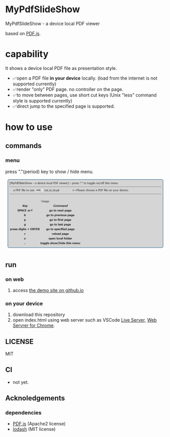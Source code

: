 # MyPdfSlideShow

MyPdfSlideShow - a device local PDF viewer

based on [PDF.js](https://mozilla.github.io/pdf.js/).

# capability

It shows a device local PDF file as presentation style.

- ✅open a PDF file __in your device__ locally. (load from the internet is not supported currently)
- ✅render "only" PDF page. no controller on the page.
- ✅to move between pages, use short cut keys (Unix "less" command style is supported currently)
- ✅direct jump to the specified page is supported.

# how to use

## commands

### menu
press "."(period) key to show / hide menu.

![MENU](./doc/menu.png)

## run

### on web 

1. access [the demo site on github.io](https://hrkt.github.io/my-pdf-slideshow/)

### on your device

1. download this repository
2. open index.html using web server such as VSCode [Live Server](https://marketplace.visualstudio.com/items?itemName=ritwickdey.LiveServer), [Web Servrer for Chrome](https://chrome.google.com/webstore/detail/web-server-for-chrome/ofhbbkphhbklhfoeikjpcbhemlocgigb).


## LICENSE

MIT

## CI

- not yet.

## Acknoledgements

### dependencies

- [PDF.js](https://mozilla.github.io/pdf.js/) (Apache2 license)
- [lodash](https://lodash.com/) (MIT license)